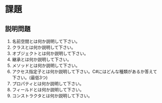 # 課題

## 説明問題

1. 名前空間とは何か説明して下さい。
2. クラスとは何か説明して下さい。
3. オブジェクトとは何か説明して下さい。
4. 継承とは何か説明して下さい。
5. メソッドとは何か説明して下さい。
6. アクセス指定子とは何か説明して下さい。C#にはどんな種類があるか答えて下さい。(最低3つ)
7. プロパティとは何か説明して下さい。
8. フィールドとは何か説明して下さい。
9. コンストラクタとは何か説明して下さい。

